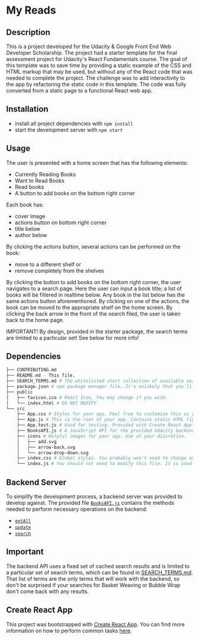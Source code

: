 # My Reads


## Description
This is a project developed for the Udacity & Google Front End Web Developer Scholarship.
The project had a starter template for the final assessment project for Udacity's React Fundamentals course. The goal of this template was to save time by providing a static example of the CSS and HTML markup that may be used, but without any of the React code that was needed to complete the project. The challenge was to add interactivity to the app by refactoring the static code in this template.
The code was fully converted from a static page to a functional React web app.


## Installation
* install all project dependencies with `npm install`
* start the development server with `npm start`


## Usage
The user is presented with a home screen that has the following elements:
* Currently Reading Books
* Want to Read Books
* Read books
* A button to add books on the bottom right corner

Each book has:
* cover image
* actions button on bottom right corner
* title below
* author below

By clicking the actions button, several actions can be performed on the book:
* move to a different shelf or
* remove completely from the shelves

By clicking the button to add books on the bottom right corner, the user navigates to a search page. Here the user can input a book title; a list of books will be filtered in realtime below. 
Any book in the list below has the same actions button aforementioned.
By clicking on one of the actions, the book can be moved to the appropriate shelf on the home screen.
By clicking the back arrow in the front of the search filed, the user is taken back to the home page. 

IMPORTANT!
By design, provided in the starter package, the search terms are limited to a particular set!
See below for more info!


## Dependencies
```bash
├── CONTRIBUTING.md
├── README.md - This file.
├── SEARCH_TERMS.md # The whitelisted short collection of available search terms for you to use with your app.
├── package.json # npm package manager file. It's unlikely that you'll need to modify this.
├── public
│   ├── favicon.ico # React Icon, You may change if you wish.
│   └── index.html # DO NOT MODIFY
└── src
    ├── App.css # Styles for your app. Feel free to customize this as you desire.
    ├── App.js # This is the root of your app. Contains static HTML right now.
    ├── App.test.js # Used for testing. Provided with Create React App. Testing is encouraged, but not required.
    ├── BooksAPI.js # A JavaScript API for the provided Udacity backend. Instructions for the methods are below.
    ├── icons # Helpful images for your app. Use at your discretion.
    │   ├── add.svg
    │   ├── arrow-back.svg
    │   └── arrow-drop-down.svg
    ├── index.css # Global styles. You probably won't need to change anything here.
    └── index.js # You should not need to modify this file. It is used for DOM rendering only.
```


## Backend Server

To simplify the development process, a backend server was provided to develop against. The provided file [`BooksAPI.js`](src/BooksAPI.js) contains the methods needed to perform necessary operations on the backend:

* [`getAll`](#getall)
* [`update`](#update)
* [`search`](#search)


## Important
The backend API uses a fixed set of cached search results and is limited to a particular set of search terms, which can be found in [SEARCH_TERMS.md](SEARCH_TERMS.md). That list of terms are the _only_ terms that will work with the backend, so don't be surprised if your searches for Basket Weaving or Bubble Wrap don't come back with any results.


## Create React App

This project was bootstrapped with [Create React App](https://github.com/facebookincubator/create-react-app). You can find more information on how to perform common tasks [here](https://github.com/facebookincubator/create-react-app/blob/master/packages/react-scripts/template/README.md).

